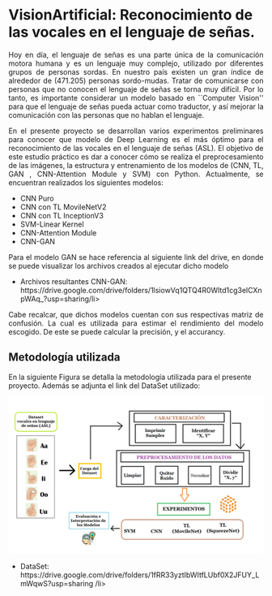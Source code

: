 # VisionArtificial: Reconocimiento de las vocales en el lenguaje de señas.
<p align="justify " >
Hoy en día, el lenguaje de señas es una parte única de la comunicación motora humana y es un lenguaje muy complejo, utilizado por diferentes grupos de personas sordas. En nuestro país existen un gran índice de alrededor de (471.205) personas sordo-mudas. Tratar de comunicarse con personas que no conocen el lenguaje de señas se torna muy difícil. Por lo tanto, es importante considerar un modelo basado en ``Computer Vision'' para que el lenguaje de señas pueda actuar como traductor, y así mejorar la comunicación con las personas que no hablan el lenguaje.

</p>

<p align="justify " >
En el presente proyecto se desarrollan varios experimentos preliminares para conocer que modelo de Deep Learning es el más óptimo para el reconocimiento de las vocales en el lenguaje de señas (ASL). El objetivo de este estudio práctico es dar a conocer cómo se realiza el preprocesamiento de las imágenes, la estructura y entrenamiento de los modelos de (CNN, TL, GAN , CNN-Attention Module y SVM) con Python. Actualmente, se encuentran realizados los siguientes modelos:
  
  <ul>
  <li>CNN Puro</li>
  <li>CNN con TL MovileNetV2</li>
  <li>CNN con TL InceptionV3</li>
  <li>SVM-Linear Kernel</li>
  <li>CNN-Attention Module</li>
  <li>CNN-GAN</li>
  </ul>
   <p align="justify " >Para el modelo GAN se hace referencia al siguiente link del drive, en donde se puede visualizar los archivos creados al ejecutar dicho modelo</p>
   
<ul>
  <li>Archivos resultantes CNN-GAN: https://drive.google.com/drive/folders/1lsiowVq1QTQ4R0Wltd1cg3elCXnpWAq_?usp=sharing/li>
</ul>
   
 <p align="justify " >Cabe recalcar, que dichos modelos cuentan con sus respectivas matriz de confusión. La cual es utilizada para estimar el rendimiento del modelo escogido. De este se puede calcular la precisión, y el accurancy.</p>

## Metodología utilizada
En la siguiente Figura se detalla la metodología utilizada para el presente proyecto. Además se adjunta el link del DataSet utilizado:

</p>
<p align="center">
  <img src="metodo.png" width="600" title="hover text">
 
</p>
  <ul>
  <li>DataSet: https://drive.google.com/drive/folders/1fRR33yztIbWItfLUbf0X2JFUY_LmWqwS?usp=sharing /li>
</ul>

